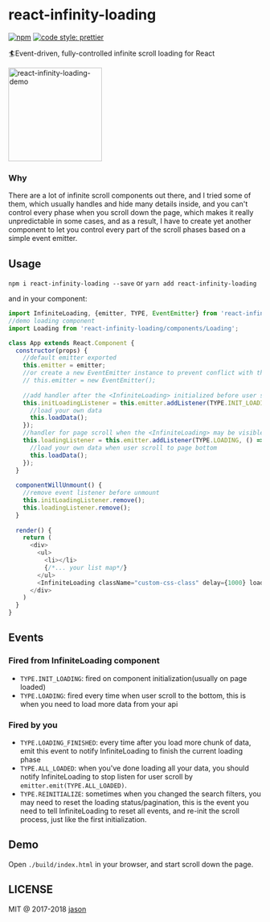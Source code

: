 # react-infinity-loading
[![npm](https://img.shields.io/npm/v/react-infinity-loading.svg?style=flat-square)](https://www.npmjs.com/package/react-infinity-loading)
[![code style: prettier](https://img.shields.io/badge/code_style-prettier-ff69b4.svg?style=flat-square)](https://github.com/prettier/prettier)

:surfer:Event-driven, fully-controlled infinite scroll loading for React

<p><img src="https://raw.githubusercontent.com/JasonBoy/react-infinity-loading/master/demo/demo.gif" width="186" height="auto" alt="react-infinity-loading-demo"/></p>

### Why

There are a lot of infinite scroll components out there, and I tried some of them, which usually handles and hide many details inside, and you can't control every phase when you scroll down the page, which makes it really unpredictable in some cases, and as a result, I have to create yet another component to let you control every part of the scroll phases based on a simple event emitter.

## Usage

`npm i react-infinity-loading --save` or `yarn add react-infinity-loading`

and in your component:
```javascript
import InfiniteLoading, {emitter, TYPE, EventEmitter} from 'react-infinity-loading';
//demo loading component
import Loading from 'react-infinity-loading/components/Loading';

class App extends React.Component {
  constructor(props) {
    //default emitter exported
    this.emitter = emitter;
    //or create a new EventEmitter instance to prevent conflict with the default one if you have multiple InfiniteLoading instances on the same page
    // this.emitter = new EventEmitter();
    
    //add handler after the <InfiniteLoading> initialized before user scroll, usually when page loaded 
    this.initLoadingListener = this.emitter.addListener(TYPE.INIT_LOADING, () => {
      //load your own data
      this.loadData();
    });
    //handler for page scroll when the <InfiniteLoading> may be visible
    this.loadingListener = this.emitter.addListener(TYPE.LOADING, () => {
      //load your own data when user scroll to page bottom
      this.loadData();
    });
  }
  
  componentWillUnmount() {
    //remove event listener before unmount
    this.initLoadingListener.remove();
    this.loadingListener.remove();
  }
  
  render() {
    return (
      <div>
        <ul>
          <li></li>
          {/*... your list map*/}
        </ul>
        <InfiniteLoading className="custom-css-class" delay={1000} loader={<Loading/>}/>
      </div>
    )
  }
}

``` 

## Events

### Fired from InfiniteLoading component

- `TYPE.INIT_LOADING`: fired on component initialization(usually on page loaded)
- `TYPE.LOADING`: fired every time when user scroll to the bottom, this is when you need to load more data from your api

### Fired by you

- `TYPE.LOADING_FINISHED`: every time after you load more chunk of data, emit this event to notify InfiniteLoading to finish the current loading phase
- `TYPE.ALL_LOADED`: when you've done loading all your data, you should notify InfiniteLoading to stop listen for user scroll by `emitter.emit(TYPE.ALL_LOADED)`.
- `TYPE.REINITIALIZE`: sometimes when you changed the search filters, you may need to reset the loading status/pagination, this is the event you need to tell InfiniteLoading to reset all events, and re-init the scroll process, just like the first initialization. 


## Demo

Open `./build/index.html` in your browser, and start scroll down the page.

## LICENSE

MIT @ 2017-2018 [jason](https://blog.lovemily.me)